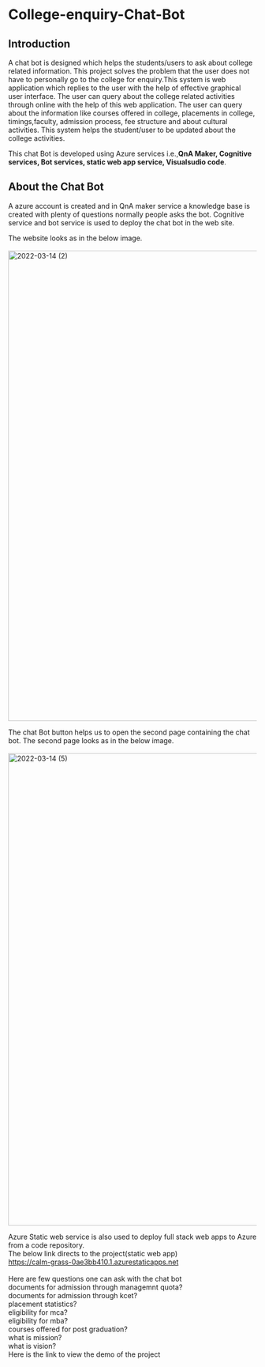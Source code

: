 # College-enquiry-Chat-Bot
## Introduction
  A chat bot is designed which helps the students/users to ask about college related information. This project solves the problem that the user does not have to personally go to the college for enquiry.This system is web application which replies to the user with the help of effective graphical user interface. The user can query about the college related activities through online with the help of this web application. 
  The user can query about the information like courses offered in college, placements in college, timings,faculty, admission process, fee structure and about cultural activities. This system helps the student/user to be updated about the college activities.<br/>

  This chat Bot is developed using Azure services i.e.,**QnA Maker, Cognitive services, Bot services, static web app service, Visualsudio code**.
  
## About the Chat Bot
  A azure account is created and in QnA maker service a knowledge base is created with plenty of questions normally people asks the bot. Cognitive service and bot service is used to deploy the chat bot in the web site.<br/>
  
 The website looks as in the below image.<br/><br/>
 <img width="952" alt="2022-03-14 (2)" src="https://user-images.githubusercontent.com/42642560/158075467-f7ac4ee2-96bf-4071-83a8-dedeed41fbd4.png"><br/>
 
 The chat Bot button helps us to open the second page containing the chat bot.
 The second page looks as in the below image.<br/><br/>
 <img width="956" alt="2022-03-14 (5)" src="https://user-images.githubusercontent.com/42642560/158075700-a73b1272-3ae5-450b-968b-bc9e47e370e2.png"><br/>
 
 Azure Static web service is also used to deploy full stack web apps to Azure from a code repository.<br/>
 The below link directs to the project(static web app)<br/>
 https://calm-grass-0ae3bb410.1.azurestaticapps.net <br/>
 <br/>
Here are few questions one can ask with the chat bot<br/>
documents for admission through managemnt quota?<br/>
documents for admission through kcet?<br/>
placement statistics?<br/>
eligibility for mca?<br/>
eligibility for mba?<br/>
courses offered for post graduation?<br/>
what is mission?<br/>
what is vision?<br/>
Here is the link to view the demo of the project<br/>



 
 
 
 
 
 
 



